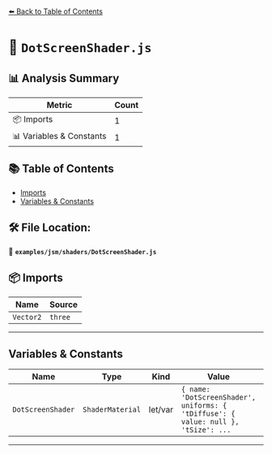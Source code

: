 [⬅️ Back to Table of Contents](../../../index.md)

# 📄 `DotScreenShader.js`

## 📊 Analysis Summary

| Metric | Count |
|--------|-------|
| 📦 Imports | 1 |
| 📊 Variables & Constants | 1 |

## 📚 Table of Contents

- [Imports](#imports)
- [Variables & Constants](#variables-constants)

## 🛠️ File Location:
📂 **`examples/jsm/shaders/DotScreenShader.js`**

## 📦 Imports

| Name | Source |
|------|--------|
| `Vector2` | `three` |


---

## Variables & Constants

| Name | Type | Kind | Value | Exported |
|------|------|------|-------|----------|
| `DotScreenShader` | `ShaderMaterial` | let/var | `{ name: 'DotScreenShader', uniforms: { 'tDiffuse': { value: null }, 'tSize': ...` | ✗ |


---